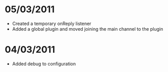 05/03/2011
==========
* Created a temporary onReply listener
* Added a global plugin and moved joining the main channel to the plugin

04/03/2011
==========
* Added debug to configuration